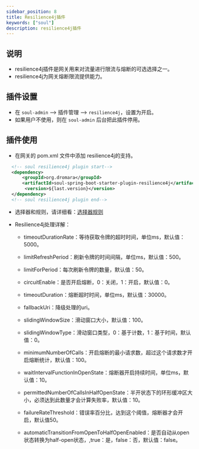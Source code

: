 ```yaml
---
sidebar_position: 8
title: Resilience4j插件
keywords: ["soul"]
description: resilience4j插件
---
```


## 说明

* resilience4j插件是网关用来对流量进行限流与熔断的可选选择之一。
* resilience4j为网关熔断限流提供能力。

## 插件设置

* 在 `soul-admin` -->  插件管理 --> `resilience4j`，设置为开启。
* 如果用户不使用，则在 `soul-admin` 后台把此插件停用。

## 插件使用

* 在网关的 pom.xml 文件中添加 resilience4j的支持。

```xml
  <!-- soul resilience4j plugin start-->
  <dependency>
      <groupId>org.dromara</groupId>
      <artifactId>soul-spring-boot-starter-plugin-resilience4j</artifactId>
       <version>${last.version}</version>
  </dependency>
  <!-- soul resilience4j plugin end-->
``` 

* 选择器和规则，请详细看：[选择器规则](../admin/selector-and-rule)

* Resilience4j处理详解：

  * timeoutDurationRate：等待获取令牌的超时时间，单位ms，默认值：5000。
    
  * limitRefreshPeriod：刷新令牌的时间间隔，单位ms，默认值：500。
    
  * limitForPeriod：每次刷新令牌的数量，默认值：50。
    
  * circuitEnable：是否开启熔断，0：关闭，1：开启，默认值：0。
    
  * timeoutDuration：熔断超时时间，单位ms，默认值：30000。
    
  * fallbackUri：降级处理的uri。
    
  * slidingWindowSize：滑动窗口大小，默认值：100。
    
  * slidingWindowType：滑动窗口类型，0：基于计数，1：基于时间，默认值：0。
   
  * minimumNumberOfCalls：开启熔断的最小请求数，超过这个请求数才开启熔断统计，默认值：100。

  * waitIntervalFunctionInOpenState：熔断器开启持续时间，单位ms，默认值：10。

  * permittedNumberOfCallsInHalfOpenState：半开状态下的环形缓冲区大小，必须达到此数量才会计算失败率，默认值：10。

  * failureRateThreshold：错误率百分比，达到这个阈值，熔断器才会开启，默认值50。

  * automaticTransitionFromOpenToHalfOpenEnabled：是否自动从open状态转换为half-open状态，,true：是，false：否，默认值：false。

